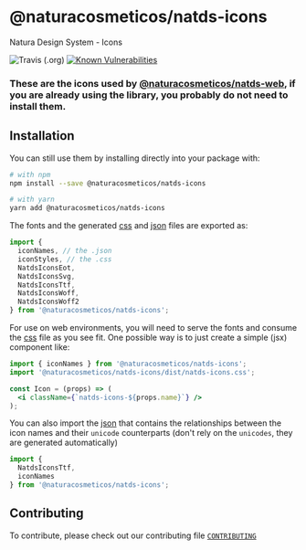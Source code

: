 # @naturacosmeticos/natds-icons

Natura Design System - Icons

![Travis (.org)](https://img.shields.io/travis/natura-cosmeticos/natds-js.svg)
[![Known Vulnerabilities](https://snyk.io/test/github/natura-cosmeticos/natds-js/badge.svg?targetFile=package.json)](https://snyk.io/test/github/natura-cosmeticos/natds-js?targetFile=package.json)

### These are the icons used by [@naturacosmeticos/natds-web](https://github.com/natura-cosmeticos/natds-js/tree/master/packages/web), if you are already using the library, you probably do not need to install them.


## Installation

You can still use them by installing directly into your package with:

```sh
# with npm
npm install --save @naturacosmeticos/natds-icons

# with yarn
yarn add @naturacosmeticos/natds-icons
```

The fonts and the generated [css](https://github.com/natura-cosmeticos/natds-js/blob/master/packages/icons/src/natds-icons.css) and [json](https://github.com/natura-cosmeticos/natds-js/blob/master/packages/icons/src/natds-icons.json) files are exported as:

```jsx highlight-line="2"
import {
  iconNames, // the .json
  iconStyles, // the .css
  NatdsIconsEot,
  NatdsIconsSvg,
  NatdsIconsTtf,
  NatdsIconsWoff,
  NatdsIconsWoff2
} from '@naturacosmeticos/natds-icons';
```

For use on web environments, you will need to serve the fonts and consume the [css](https://github.com/natura-cosmeticos/natds-js/blob/master/packages/icons/src/natds-icons.css) file as you see fit. One possible way is to just create a simple (jsx) component like:

```jsx highlight-line="2"
import { iconNames } from '@naturacosmeticos/natds-icons';
import '@naturacosmeticos/natds-icons/dist/natds-icons.css';

const Icon = (props) => (
  <i className={`natds-icons-${props.name}`} />
);
```

You can also import the [json](https://github.com/natura-cosmeticos/natds-js/blob/master/packages/icons/src/natds-icons.json) that contains the relationships between the icon names and their `unicode` counterparts (don't rely on the `unicodes`, they are generated automatically)

```jsx highlight-line="2"
import {
  NatdsIconsTtf,
  iconNames
} from '@naturacosmeticos/natds-icons';
```

## Contributing

To contribute, please check out our contributing file [`CONTRIBUTING`](./CONTRIBUTING.md)

